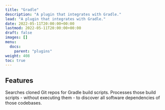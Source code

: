 ```yaml
---
title: "Gradle"
description: "A plugin that integrates with Gradle."
lead: "A plugin that integrates with Gradle."
date: 2022-05-11T20:00:00+00:00
lastmod: 2022-05-11T20:00:00+00:00
draft: false
images: []
menu:
  docs:
    parent: "plugins"
weight: 408
toc: true
---
```


## Features

Searches cloned Git repos for Gradle build scripts.  Processes those build scripts - without executing them - to
discover all software dependencies of those codebases.
